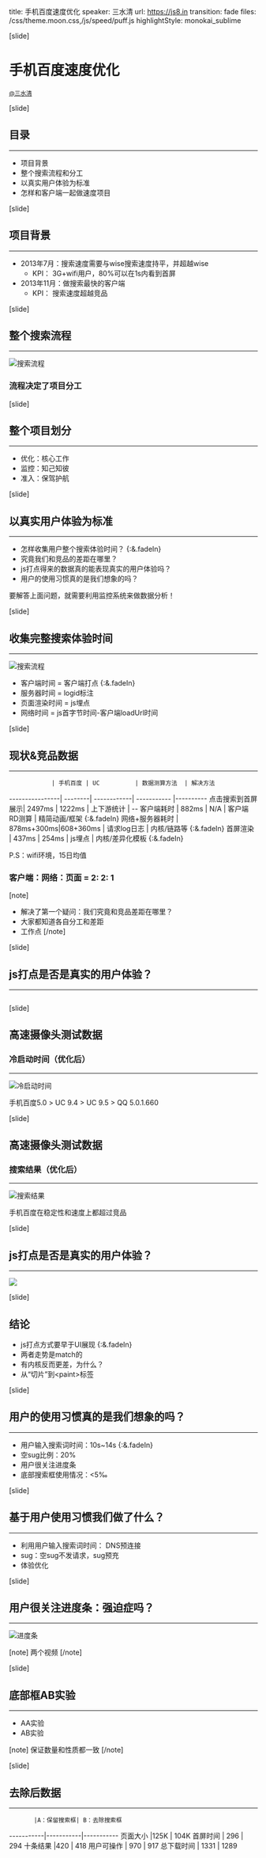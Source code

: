 title: 手机百度速度优化
speaker: 三水清
url: https://js8.in
transition: fade
files: /css/theme.moon.css,/js/speed/puff.js
highlightStyle: monokai_sublime

[slide]
# 手机百度速度优化
<small><a href="//weibo.com/sanshuiqing">@三水清</a></small>

[slide]
## 目录
--------

* 项目背景
* 整个搜索流程和分工
* 以真实用户体验为标准
* 怎样和客户端一起做速度项目

[slide]
## 项目背景
------
* 2013年7月：搜索速度需要与wise搜索速度持平，并超越wise
    * KPI： 3G+wifi用户，80%可以在1s内看到首屏
* 2013年11月：做搜索最快的客户端
    * KPI： 搜索速度超越竞品


[slide]
## 整个搜索流程
------

![搜索流程](../img/speed/framework.png)


<h3 class="fadeIn"><span>流程决定了项目分工</span></h3>


[slide]
## 整个项目划分
-------
* 优化：核心工作
* 监控：知己知彼
* 准入：保驾护航


[slide]
## 以真实用户体验为标准
----
* 怎样收集用户整个搜索体验时间？ {:&.fadeIn}
* 究竟我们和竞品的差距在哪里？
* js打点得来的数据真的能表现真实的用户体验吗？
* 用户的使用习惯真的是我们想象的吗？


<p class="fadeIn"><span>要解答上面问题，就需要利用监控系统来做数据分析！</span></p>

[slide]
## 收集完整搜索体验时间
---------
![搜索流程](../img/speed/framework.png)

* 客户端时间 = 客户端打点 {:&.fadeIn}
* 服务器时间 = logid标注
* 页面渲染时间 = js埋点
* 网络时间 = js首字节时间-客户端loadUrl时间

[slide]
## 现状&竞品数据
-----


                | 手机百度 | UC          | 数据测算方法  | 解决方法
----------------| --------| ------------| -----------  |----------
点击搜索到首屏展示| 2497ms  | 1222ms      | 上下游统计    | --
客户端耗时       | 882ms   | N/A         | 客户端RD测算  | <span>精简动画/框架</span> {:&.fadeIn}
网络+服务器耗时  | 878ms+300ms|608+360ms  | 请求log日志  | <span>内核/链路等</span> {:&.fadeIn}
首屏渲染         | 437ms    | 254ms      | js埋点       | <span>内核/差异化模板</span> {:&.fadeIn}

P.S：wifi环境，15日均值

<h3 class="bounceIn"><span>客户端：网络：页面 = </span><span class="yellow">2: 2: 1</span></h3>

[note]
* 解决了第一个疑问：我们究竟和竞品差距在哪里？
* 大家都知道各自分工和差距
* 工作点
[/note]


[slide]
## js打点是否是真实的用户体验？
----------

<div class="fade">
    <img src="../img/speed/camera.jpg" alt="">
</div>


[slide]
## 高速摄像头测试数据
### 冷启动时间（优化后）
----------
![冷启动时间](../img/speed/lengqidong.png)

手机百度5.0  >  UC 9.4  > UC 9.5 > QQ 5.0.1.660

[slide]
## 高速摄像头测试数据
### 搜索结果（优化后）
----------
![搜索结果](../img/speed/result1.png)

手机百度在稳定性和速度上都超过竞品

[slide]
## js打点是否是真实的用户体验？
----------

![](../img/speed/js.png)

[slide]
## 结论
* js打点方式要早于UI展现 {:&.fadeIn}
* 两者走势是match的
* <span class="yellow">有内核反而更差，为什么？</span>
* <span class="yellow">从“切片”到&lt;paint>标签</span>


[slide]
## 用户的使用习惯真的是我们想象的吗？
-----
* 用户输入搜索词时间：10s~14s {:&.fadeIn}
* 空sug比例：20%
* 用户很关注进度条
* 底部搜索框使用情况：&lt;5‰

[slide]
## 基于用户使用习惯我们做了什么？
----

* 利用用户输入搜索词时间： DNS预连接
* sug：空sug不发请求，sug预充
* 体验优化

[slide]
## 用户很关注进度条：强迫症吗？
-----

![进度条](../img/speed/8.pic.jpg)

[note]
两个视频
[/note]

[slide]
## 底部框AB实验
------

* AA实验
* AB实验

[note]
保证数量和性质都一致
[/note]

[slide]
## 去除后数据
--------

           |A：保留搜索框| B：去除搜索框
-----------|-----------|-----------
页面大小    |125K       | 104K
首屏时间    | 296      | 294
十条结果    |420       | 418
用户可操作  | 970      | 917
总下载时间  | 1331      | 1289



